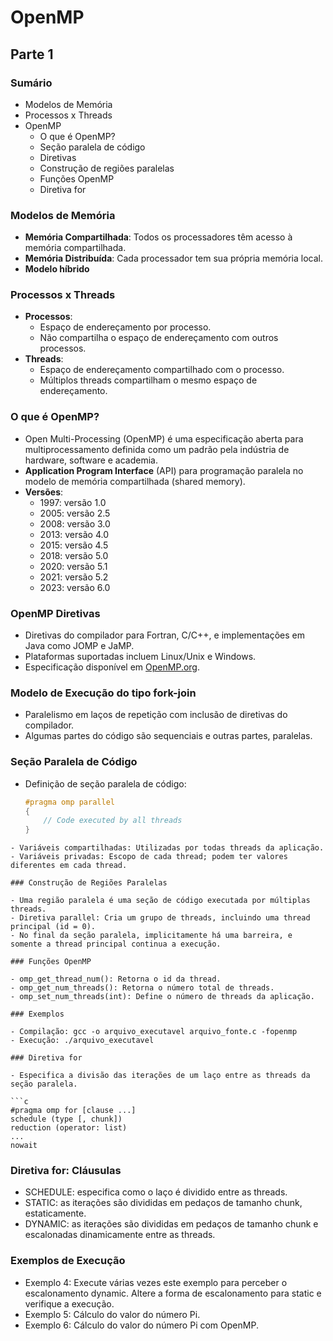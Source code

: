 # OpenMP

## Parte 1

### Sumário
- Modelos de Memória
- Processos x Threads
- OpenMP
  - O que é OpenMP?
  - Seção paralela de código
  - Diretivas
  - Construção de regiões paralelas
  - Funções OpenMP
  - Diretiva for

### Modelos de Memória
- **Memória Compartilhada**: Todos os processadores têm acesso à memória compartilhada.
- **Memória Distribuída**: Cada processador tem sua própria memória local.
- **Modelo híbrido**

### Processos x Threads
- **Processos**:
  - Espaço de endereçamento por processo.
  - Não compartilha o espaço de endereçamento com outros processos.
- **Threads**:
  - Espaço de endereçamento compartilhado com o processo.
  - Múltiplos threads compartilham o mesmo espaço de endereçamento.

### O que é OpenMP?
- Open Multi-Processing (OpenMP) é uma especificação aberta para multiprocessamento definida como um padrão pela indústria de hardware, software e academia.
- **Application Program Interface** (API) para programação paralela no modelo de memória compartilhada (shared memory).
- **Versões**:
  - 1997: versão 1.0
  - 2005: versão 2.5
  - 2008: versão 3.0
  - 2013: versão 4.0
  - 2015: versão 4.5
  - 2018: versão 5.0
  - 2020: versão 5.1
  - 2021: versão 5.2
  - 2023: versão 6.0

### OpenMP Diretivas
- Diretivas do compilador para Fortran, C/C++, e implementações em Java como JOMP e JaMP.
- Plataformas suportadas incluem Linux/Unix e Windows.
- Especificação disponível em [OpenMP.org](http://openmp.org/wp/).

### Modelo de Execução do tipo fork-join
- Paralelismo em laços de repetição com inclusão de diretivas do compilador.
- Algumas partes do código são sequenciais e outras partes, paralelas.

### Seção Paralela de Código
- Definição de seção paralela de código:
  ```c
  #pragma omp parallel
  {
      // Code executed by all threads
  }
```
- Variáveis compartilhadas: Utilizadas por todas threads da aplicação.
- Variáveis privadas: Escopo de cada thread; podem ter valores diferentes em cada thread.

### Construção de Regiões Paralelas

- Uma região paralela é uma seção de código executada por múltiplas threads.
- Diretiva parallel: Cria um grupo de threads, incluindo uma thread principal (id = 0).
- No final da seção paralela, implicitamente há uma barreira, e somente a thread principal continua a execução.

### Funções OpenMP

- omp_get_thread_num(): Retorna o id da thread.
- omp_get_num_threads(): Retorna o número total de threads.
- omp_set_num_threads(int): Define o número de threads da aplicação.

### Exemplos

- Compilação: gcc -o arquivo_executavel arquivo_fonte.c -fopenmp
- Execução: ./arquivo_executavel

### Diretiva for

- Especifica a divisão das iterações de um laço entre as threads da seção paralela.

```c
#pragma omp for [clause ...]
schedule (type [, chunk])
reduction (operator: list)
...
nowait
```

### Diretiva for: Cláusulas

- SCHEDULE: especifica como o laço é dividido entre as threads.
- STATIC: as iterações são divididas em pedaços de tamanho chunk, estaticamente.
- DYNAMIC: as iterações são divididas em pedaços de tamanho chunk e escalonadas dinamicamente entre as threads.

### Exemplos de Execução

- Exemplo 4: Execute várias vezes este exemplo para perceber o escalonamento dynamic. Altere a forma de escalonamento para static e verifique a execução.
- Exemplo 5: Cálculo do valor do número Pi.
- Exemplo 6: Cálculo do valor do número Pi com OpenMP.
